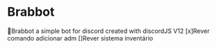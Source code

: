 # Brabbot
🤖Brabbot a simple bot for discord created with discordJS V12
[x]Rever comando adicionar adm
[]Rever sistema inventário
